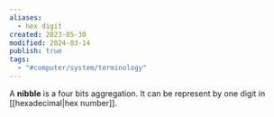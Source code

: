 ```yaml
---
aliases:
  - hex digit
created: 2023-05-30
modified: 2024-03-14
publish: true
tags:
  - "#computer/system/terminology"
---
```


A **nibble** is a four bits aggregation. It can be represent by one digit in [[hexadecimal|hex number]].